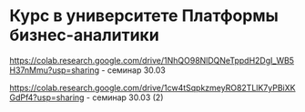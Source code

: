 # Курс в университете Платформы бизнес-аналитики

https://colab.research.google.com/drive/1NhQO98NlDQNeTppdH2DgI_WB5H37nMmu?usp=sharing - семинар 30.03

https://colab.research.google.com/drive/1cw4tSqpkzmeyRO82TLlK7yPBiXKGdPf4?usp=sharing - семинар 30.03 (2)
